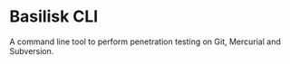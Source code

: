 # Basilisk CLI

A command line tool to perform penetration testing on Git, Mercurial and Subversion.
